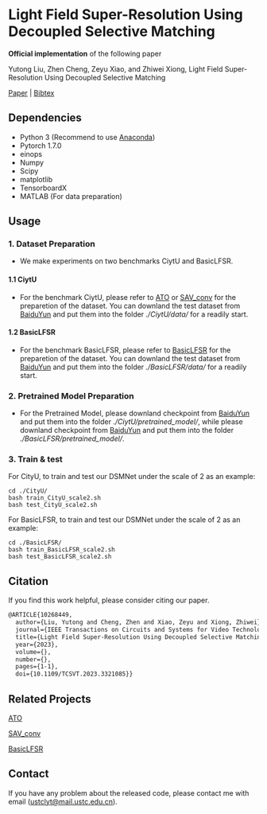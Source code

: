 # Light Field Super-Resolution Using Decoupled Selective Matching

**Official implementation** of the following paper

Yutong Liu, Zhen Cheng, Zeyu Xiao, and Zhiwei Xiong, Light Field Super-Resolution Using Decoupled Selective Matching

<!-- [Light Field Super-Resolution with Zero-Shot Learning](https://openaccess.thecvf.com/content/CVPR2021/html/Cheng_Light_Field_Super-Resolution_With_Zero-Shot_Learning_CVPR_2021_paper.html). In CVPR 2021. (Oral) -->
<!-- [Paper](https://openaccess.thecvf.com/content/CVPR2021/papers/Cheng_Light_Field_Super-Resolution_With_Zero-Shot_Learning_CVPR_2021_paper.pdf) | [Bibtex](https://github.com/Joechann0831/LFZSSR#citation) -->

[Paper](https://ieeexplore.ieee.org/abstract/document/10268449) | [Bibtex](https://github.com/Yutong2022/DSMNet#citation)



## Dependencies

- Python 3 (Recommend to use [Anaconda](https://www.anaconda.com/download/#linux))
- Pytorch 1.7.0
- einops
- Numpy
- Scipy
- matplotlib
- TensorboardX
- MATLAB (For data preparation)



## Usage

### 1. Dataset Preparation

- We make experiments on two benchmarks CiytU and BasicLFSR.

#### 1.1 CiytU

- For the benchmark CiytU, please refer to [ATO](https://github.com/jingjin25/LFSSR-ATO) or [SAV_conv](https://github.com/Joechann0831/SAV_conv) for the preparetion of the dataset. You can downland the test dataset from [BaiduYun](https://pan.baidu.com/s/13W_r0Bk68TUXwSflWch01A?pwd=ustc) and put them into the folder *./CiytU/data/* for a readily start. 

#### 1.2 BasicLFSR

- For the benchmark BasicLFSR, please refer to [BasicLFSR](https://github.com/ZhengyuLiang24/BasicLFSR) for the preparetion of the dataset. You can downland the test dataset from [BaiduYun](https://pan.baidu.com/s/1Ip5L-mFFg7vAK3IK8Se8QA?pwd=ustc) and put them into the folder *./BasicLFSR/data/* for a readily start. 


### 2. Pretrained Model Preparation
- For the Pretrained Model, please downland checkpoint from [BaiduYun](https://pan.baidu.com/s/16-jSWglhZxVLnLOQXIugWA?pwd=ustc) and put them into the folder *./CiytU/pretrained_model/*, while please downland checkpoint from [BaiduYun](https://pan.baidu.com/s/1kfqLSIyPY41PcCVSnpT5yg?pwd=ustc) and put them into the folder *./BasicLFSR/pretrained_model/*.
### 3. Train & test

For CityU, to train and test our DSMNet under the scale of 2 as an example:
```shell
cd ./CityU/
bash train_CityU_scale2.sh
bash test_CityU_scale2.sh
```
For BasicLFSR, to train and test our DSMNet under the scale of 2 as an example:
```shell
cd ./BasicLFSR/
bash train_BasicLFSR_scale2.sh
bash test_BasicLFSR_scale2.sh
```

## Citation

If you find this work helpful, please consider citing our paper.
```latex
@ARTICLE{10268449,
  author={Liu, Yutong and Cheng, Zhen and Xiao, Zeyu and Xiong, Zhiwei},
  journal={IEEE Transactions on Circuits and Systems for Video Technology}, 
  title={Light Field Super-Resolution Using Decoupled Selective Matching}, 
  year={2023},
  volume={},
  number={},
  pages={1-1},
  doi={10.1109/TCSVT.2023.3321085}}
```

## Related Projects
[ATO](https://github.com/jingjin25/LFSSR-ATO)

[SAV_conv](https://github.com/Joechann0831/SAV_conv)

[BasicLFSR](https://github.com/ZhengyuLiang24/BasicLFSR)


## Contact

If you have any problem about the released code, please contact me with email (ustclyt@mail.ustc.edu.cn).
